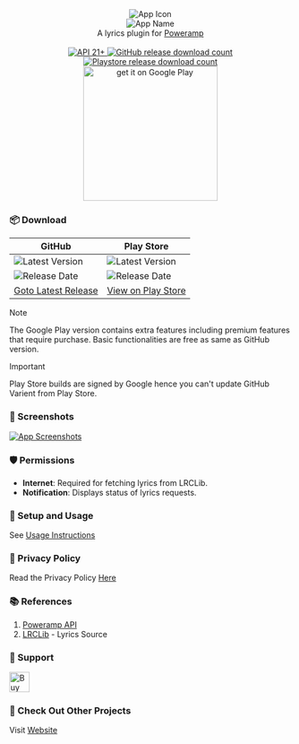 <div align="center">
<img src="https://abhishekabhi789.github.io/LyricsForPoweramp/assets/app_icon.png" alt="App Icon">
<br>
<img src="https://abhishekabhi789.github.io/LyricsForPoweramp/assets/app_name.png" alt="App Name">
<br>
A lyrics plugin for <a href="https://powerampapp.com/">Poweramp</a><br>
<br>
<a href="https://developer.android.com/tools/releases/platforms#5.0">
<img alt="API 21+" src="https://img.shields.io/badge/API-21%2B-brightgreen.svg?style=for-the-badge&color=FF0800&logo=android" title="Android 6.0 Marshmallow">
</a>
<a href="https://github.com/abhishekabhi789/LyricsForPowerAmp/releases">
<img alt="GitHub release download count" src="https://img.shields.io/github/downloads/abhishekabhi789/LyricsForPowerAmp/total?style=for-the-badge&color=00C853&logo=github" title="GitHub release download count">
</a>
<a href="https://play.google.com/store/apps/details?id=io.github.abhishekabhi789.lyricsforpoweramp&referrer=utm_source%3Dgithub%26utm_medium%3Dreadme%26utm_campaign%3Ddownload_count">
<img alt="Playstore release download count" src="https://img.shields.io/endpoint?url=https%3A%2F%2Fplay.cuzi.workers.dev%2Fplay%3Fi%3Dio.github.abhishekabhi789.lyricsforpoweramp%26gl%3DUS%26hl%3Den%26l%3DDOWNLOADS%26m%3D%24totalinstalls&color=4285F4&logo=googleplay&style=for-the-badge" title="Playstore release download count">
</a>
<br>
<a href="https://play.google.com/store/apps/details?id=io.github.abhishekabhi789.lyricsforpoweramp&referrer=utm_source%3Dgithub%26utm_medium%3Dreadme%26utm_campaign%3Dplay_widget" class="btn" target="_blank">
<img src="https://play.google.com/intl/en_us/badges/static/images/badges/en_badge_web_generic.png" width="240" alt="get it on Google Play"/>
</a>

</div>

### :package: Download

| GitHub                                                                                                                                                                            | Play Store                                                                                                                                                                                                                                                            |
|-----------------------------------------------------------------------------------------------------------------------------------------------------------------------------------|-----------------------------------------------------------------------------------------------------------------------------------------------------------------------------------------------------------------------------------------------------------------------|
| ![Latest Version](https://img.shields.io/github/v/release/abhishekabhi789/LyricsForPoweramp?style=for-the-badge&logo=github&color=black&label=Version)                            | ![Latest Version](https://img.shields.io/endpoint?url=https%3A%2F%2Fplay.cuzi.workers.dev%2Fplay%3Fi%3Dio.github.abhishekabhi789.lyricsforpoweramp%26gl%3DUS%26hl%3Den%26l%3DLatest%26m%3D%24version&style=for-the-badge&logo=google-play&label=Release&color=yellow) |
| ![Release Date](https://img.shields.io/github/release-date/abhishekabhi789/LyricsForPoweramp?display_date=published_at&style=for-the-badge&logo=github&color=black&label=Updated) | ![Release Date](https://img.shields.io/endpoint?url=https%3A%2F%2Fplay.cuzi.workers.dev%2Fplay%3Fi%3Dio.github.abhishekabhi789.lyricsforpoweramp%26gl%3DUS%26hl%3Den%26l%3DUpdated%26m%3D%24published&style=for-the-badge&logo=google-play&color=yellow)              |
| [Goto Latest Release](https://github.com/abhishekabhi789/LyricsForPowerAmp/releases)                                                                                              | [View on Play Store](https://play.google.com/store/apps/details?id=io.github.abhishekabhi789.lyricsforpoweramp&referrer=utm_source%3Dgithub%26utm_medium%3Dreadme%26utm_campaign%3Ddownload_table)                                                                    |

> [!NOTE]  
> The Google Play version contains extra features including premium features that require purchase.
> Basic functionalities are free as same as GitHub version.

> [!IMPORTANT]
> Play Store builds are signed by Google hence you can't update GitHub Varient from Play Store.

### :flower_playing_cards: Screenshots

[![App Screenshots](https://abhishekabhi789.github.io/LyricsForPoweramp/assets/Screenshots_L4PA.png)](#)

### :shield: Permissions

- **Internet**: Required for fetching lyrics from LRCLib.
- **Notification**: Displays status of lyrics requests.

### :wrench: Setup and Usage

See [Usage Instructions](https://abhishekabhi789.github.io/LyricsForPoweramp/INSTRUCTIONS)

### :lock_with_ink_pen: Privacy Policy

Read the Privacy Policy [Here](https://abhishekabhi789.github.io/LyricsForPoweramp/PRIVACY_POLICY)

### :books: References

1. [Poweramp API](https://github.com/maxmpz/powerampapi)
2. [LRCLib](https://lrclib.net/) - Lyrics Source

### :gift_heart: Support

<a href='https://ko-fi.com/X8X1V9VTH' target='_blank'><img style='border:0px;height:36px;' src='https://storage.ko-fi.com/cdn/kofi1.png?v=3' border='0' alt='Buy Me a Coffee at ko-fi.com'/></a>

### :running: Check Out Other Projects

Visit [Website](https://abhishekabhi789.github.io/)
